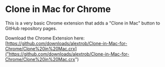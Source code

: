 # Clone in Mac for Chrome

This is a very basic Chrome extension that adds a "Clone in Mac" button to GitHub repository pages.

Download the Chrome Extension here: [https://github.com/downloads/alextrob/Clone-in-Mac-for-Chrome/Clone%20in%20Mac.crx]("https://github.com/downloads/alextrob/Clone-in-Mac-for-Chrome/Clone%20in%20Mac.crx")